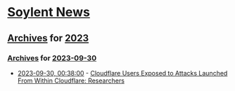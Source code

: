 # [Soylent News](../../../README.md)

## [Archives](../../index.md) for [2023](../index.md)

### [Archives](../../index.md) for [2023-09-30](index.md)

* [2023-09-30, 00:38:00](https://soylentnews.org/article.pl?sid=23/09/29/1750215&from=rss) - [Cloudflare Users Exposed to Attacks Launched From Within Cloudflare: Researchers](https://soylentnews.org/article.pl?sid=23/09/29/1750215&from=rss)
